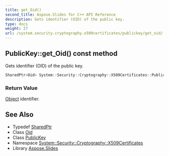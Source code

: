 ```yaml
---
title: get_Oid()
second_title: Aspose.Slides for C++ API Reference
description: Gets identifier (OID) of the public key.
type: docs
weight: 27
url: /system.security.cryptography.x509certificates/publickey/get_oid/
---
```

## PublicKey::get_Oid() const method


Gets identifier (OID) of the public key.

```cpp
SharedPtr<Oid> System::Security::Cryptography::X509Certificates::PublicKey::get_Oid() const
```


### Return Value

[Object](../../../system/object/) identifier.

## See Also

* Typedef [SharedPtr](../../../system/sharedptr/)
* Class [Oid](../../../system.security.cryptography/oid/)
* Class [PublicKey](../)
* Namespace [System::Security::Cryptography::X509Certificates](../../)
* Library [Aspose.Slides](../../../)